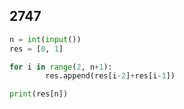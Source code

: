 ## 2747

```python
n = int(input())
res = [0, 1]

for i in range(2, n+1):
        res.append(res[i-2]+res[i-1])

print(res[n])
```

